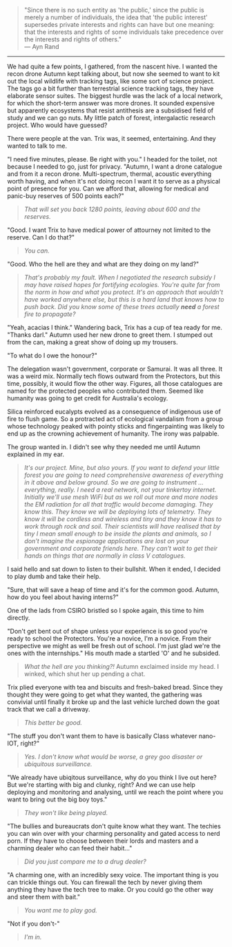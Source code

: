 > "Since there is no such entity as 'the public,' since the public is merely a number of individuals, the idea that 'the public interest' supersedes private interests and rights can have but one meaning: that the interests and rights of some individuals take precedence over the interests and rights of others."  
> &mdash; Ayn Rand

---

We had quite a few points, I gathered, from the nascent hive. I wanted the recon drone Autumn kept talking about, but now she seemed to want to kit out the local wildlife with tracking tags, like some sort of science project. The tags go a bit further than terrestrial science tracking tags, they have elaborate sensor suites. The biggest hurdle was the lack of a local network, for which the short-term answer was more drones. It sounded expensive but apparently ecosystems that resist antithesis are a subsidised field of study and we can go nuts. My little patch of forest, intergalactic research project. Who would have guessed?

There were people at the van. Trix was, it seemed, entertaining. And they wanted to talk to me.

"I need five minutes, please. Be right with you." I headed for the toilet, not because I needed to go, just for privacy. "Autumn, I want a drone catalogue and from it a recon drone. Multi-spectrum, thermal, acoustic everything worth having, and when it's not doing recon I want it to serve as a physical point of presence for you. Can we afford that, allowing for medical and panic-buy reserves of 500 points each?"

> _That will set you back 1280 points, leaving about 600 and the reserves._

"Good. I want Trix to have medical power of attourney not limited to the reserve. Can I do that?"

> _You can._

"Good. Who the hell are they and what are they doing on my land?"

> _That's probably my fault. When I negotiated the research subsidy I may have raised hopes for fortifying ecologies. You're quite far from the norm in how and what you protect. It's an approach that wouldn't have worked anywhere else, but this is a hard land that knows how to push back. Did you know some of these trees actually **need** a forest fire to propagate?_

"Yeah, acacias I think." Wandering back, Trix has a cup of tea ready for me. "Thanks darl." Autumn used her new drone to greet them. I stumped out from the can, making a great show of doing up my trousers.

"To what do I owe the honour?"

The delegation wasn't government, corporate or Samurai. It was all three. It was a weird mix. Normally tech flows outward from the Protectors, but this time, possibly, it would flow the other way. Figures, all those catalogues are named for the protected peoples who contributed them. Seemed like humanity was going to get credit for Australia's ecology.

Silica reinforced eucalypts evolved as a consequence of indigenous use of fire to flush game. So a protracted act of ecological vandalism from a group whose technology peaked with pointy sticks and fingerpainting was likely to end up as the crowning achievement of humanity. The irony was palpable.

The group wanted in. I didn't see why they needed me until Autumn explained in my ear.

> _It's our project. Mine, but also yours. If you want to defend your little forest you are going to need comprehensive awareness of everything in it above and below ground. So we are going to instrument ... everything, really. I need a real network, not your tinkertoy internet. Initially we'll use mesh WiFi but as we roll out more and more nodes the EM radiation for all that traffic would become damaging. They know this. They know we will be deploying lots of telemetry. They know it will be cordless and wireless and tiny and they know it has to work through rock and soil. Their scientists will have realised that by tiny I mean small enough to be inside the plants and animals, so I don't imagine the espionage applications are lost on your government and corporate friends here. They can't wait to get their hands on things that are normally in class V catalogues._

I said hello and sat down to listen to their bullshit. When it ended, I decided to play dumb and take their help.

"Sure, that will save a heap of time and it's for the common good. Autumn, how do you feel about having interns?" 

One of the lads from CSIRO bristled so I spoke again, this time to him directly.

"Don't get bent out of shape unless your experience is so good you're ready to school the Protectors. You're a novice, I'm a novice. From their perspective we might as well be fresh out of school. I'm just glad we're the ones with the internships." His mouth made a startled 'O' and he subsided.

> _What the hell are you thinking?!_ Autumn exclaimed inside my head. I winked, which shut her up pending a chat.

Trix plied everyone with tea and biscuits and fresh-baked bread. Since they thought they were going to get what they wanted, the gathering was convivial until finally it broke up and the last vehicle lurched down the goat track that we call a driveway.

> _This better be good._

"The stuff you don't want them to have is basically Class whatever nano-IOT, right?"

> _Yes. I don't know what would be worse, a grey goo disaster or ubiquitous surveillance._

"We already have ubiqitous surveillance, why do you think I live out here? But we're starting with big and clunky, right? And we can use help deploying and monitoring and analysing, until we reach the point where you want to bring out the big boy toys."

> _They won't like being played._

"The bullies and bureaucrats don't quite know what they want. The techies you can win over with your charming personality and gated access to nerd porn. If they have to choose between their lords and masters and a charming dealer who can feed their habit..."

> _Did you just compare me to a drug dealer?_

"A charming one, with an incredibly sexy voice. The important thing is you can trickle things out. You can firewall the tech by never giving them anything they have the tech tree to make. Or you could go the other way and steer them with bait."

> _You want me to play god._

"Not if you don't-"

> _I'm in._
